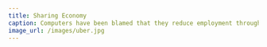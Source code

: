 ```yaml
---
title: Sharing Economy
caption: Computers have been blamed that they reduce employment through automation, just like the internal combustion engine and robotics, but at the same time computer applications such as Uber create new opportunities for alternative models of economic organization.
image_url: /images/uber.jpg
---
```

